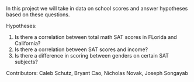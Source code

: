 In this project we will take in data on school scores
and answer hypotheses based on these questions.

Hypotheses:

1. Is there a correlation between total math SAT scores in FLorida and California?
2. Is there a correlation between SAT scores and income?
3. Is there a difference in scoring between genders on certain SAT subjects?

Contributors: Caleb Schutz, Bryant Cao, Nicholas Novak, Joseph Songayab

